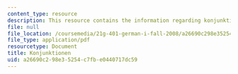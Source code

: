 ```yaml
---
content_type: resource
description: This resource contains the information regarding konjunktionen.
file: null
file_location: /coursemedia/21g-401-german-i-fall-2008/a26690c298e35254c7fbe0440717dc59_MIT21G_401F08_subord.pdf
file_type: application/pdf
resourcetype: Document
title: Konjunktionen
uid: a26690c2-98e3-5254-c7fb-e0440717dc59
---
```


